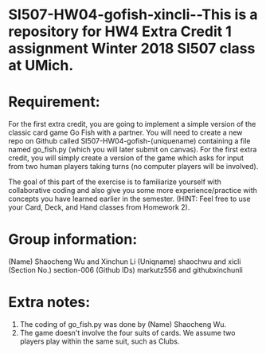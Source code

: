 # SI507-HW04-gofish-xincli--This is a repository for HW4 Extra Credit 1 assignment Winter 2018 SI507 class at UMich.


# Requirement:
For the first extra credit, you are going to implement a simple version of the classic card game Go Fish with a partner.  You will need to create a new repo on Github called SI507-HW04-gofish-(uniquename) containing a file named go_fish.py (which you will later submit on canvas).  For the first extra credit, you will simply create a version of the game which asks for input from two human players taking turns (no computer players will be involved).

The goal of this part of the exercise is to familiarize yourself with collaborative coding and also give you some more experience/practice with concepts you have learned earlier in the semester. (HINT: Feel free to use your Card, Deck, and Hand classes from Homework 2). 

# Group information:
(Name) Shaocheng Wu and Xinchun Li (Uniqname) shaochwu and xicli (Section No.) section-006 (Github IDs) markutz556 and githubxinchunli

# Extra notes:
1. The coding of go_fish.py was done by (Name) Shaocheng Wu. 
2. The game doesn't involve the four suits of cards. We assume two players play within the same suit, such as Clubs.
